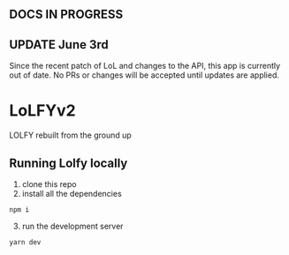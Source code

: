 ## **DOCS IN PROGRESS**

## UPDATE June 3rd
Since the recent patch of LoL and changes to the API, this app is currently out of date. No PRs or changes will be accepted until updates are applied.

# LoLFYv2
LOLFY rebuilt from the ground up

## Running Lolfy locally

1. clone this repo
2. install all the dependencies 
```
npm i
```
3. run the development server
```
yarn dev
```
